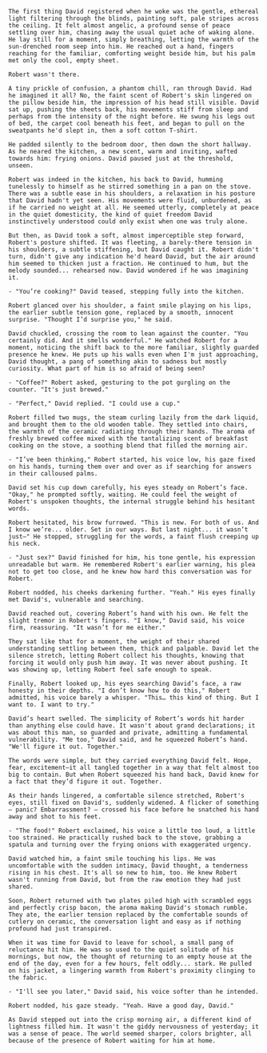 <!-- {"visibility": false} -->

  `The first thing David registered when he woke was the gentle, ethereal light filtering through the blinds, painting soft, pale stripes across the ceiling. It felt almost angelic, a profound sense of peace settling over him, chasing away the usual quiet ache of waking alone. He lay still for a moment, simply breathing, letting the warmth of the sun-drenched room seep into him. He reached out a hand, fingers reaching for the familiar, comforting weight beside him, but his palm met only the cool, empty sheet.`

  `Robert wasn't there.`

  `A tiny prickle of confusion, a phantom chill, ran through David. Had he imagined it all? No, the faint scent of Robert's skin lingered on the pillow beside him, the impression of his head still visible. David sat up, pushing the sheets back, his movements stiff from sleep and perhaps from the intensity of the night before. He swung his legs out of bed, the carpet cool beneath his feet, and began to pull on the sweatpants he'd slept in, then a soft cotton T-shirt.`

  `He padded silently to the bedroom door, then down the short hallway. As he neared the kitchen, a new scent, warm and inviting, wafted towards him: frying onions. David paused just at the threshold, unseen.`

  `Robert was indeed in the kitchen, his back to David, humming tunelessly to himself as he stirred something in a pan on the stove. There was a subtle ease in his shoulders, a relaxation in his posture that David hadn't yet seen. His movements were fluid, unburdened, as if he carried no weight at all. He seemed utterly, completely at peace in the quiet domesticity, the kind of quiet freedom David instinctively understood could only exist when one was truly alone.`

  `But then, as David took a soft, almost imperceptible step forward, Robert's posture shifted. It was fleeting, a barely-there tension in his shoulders, a subtle stiffening, but David caught it. Robert didn't turn, didn't give any indication he'd heard David, but the air around him seemed to thicken just a fraction. He continued to hum, but the melody sounded... rehearsed now. David wondered if he was imagining it.`

  `- "You’re cooking?" David teased, stepping fully into the kitchen.`

  `Robert glanced over his shoulder, a faint smile playing on his lips, the earlier subtle tension gone, replaced by a smooth, innocent surprise. "Thought I’d surprise you," he said.`

  `David chuckled, crossing the room to lean against the counter. "You certainly did. And it smells wonderful." He watched Robert for a moment, noticing the shift back to the more familiar, slightly guarded presence he knew. He puts up his walls even when I'm just approaching, David thought, a pang of something akin to sadness but mostly curiosity. What part of him is so afraid of being seen?`

  `- "Coffee?" Robert asked, gesturing to the pot gurgling on the counter. "It's just brewed."`

  `- "Perfect," David replied. "I could use a cup."`

  `Robert filled two mugs, the steam curling lazily from the dark liquid, and brought them to the old wooden table. They settled into chairs, the warmth of the ceramic radiating through their hands. The aroma of freshly brewed coffee mixed with the tantalizing scent of breakfast cooking on the stove, a soothing blend that filled the morning air.`

  `- "I’ve been thinking," Robert started, his voice low, his gaze fixed on his hands, turning them over and over as if searching for answers in their calloused palms.`

  `David set his cup down carefully, his eyes steady on Robert’s face. "Okay," he prompted softly, waiting. He could feel the weight of Robert's unspoken thoughts, the internal struggle behind his hesitant words.`

  `Robert hesitated, his brow furrowed. "This is new. For both of us. And I know we’re... older. Set in our ways. But last night... it wasn’t just—" He stopped, struggling for the words, a faint flush creeping up his neck.`

  `- "Just sex?" David finished for him, his tone gentle, his expression unreadable but warm. He remembered Robert's earlier warning, his plea not to get too close, and he knew how hard this conversation was for Robert.`

  `Robert nodded, his cheeks darkening further. "Yeah." His eyes finally met David's, vulnerable and searching.`

  `David reached out, covering Robert’s hand with his own. He felt the slight tremor in Robert's fingers. "I know," David said, his voice firm, reassuring. "It wasn’t for me either."`

  `They sat like that for a moment, the weight of their shared understanding settling between them, thick and palpable. David let the silence stretch, letting Robert collect his thoughts, knowing that forcing it would only push him away. It was never about pushing. It was showing up, letting Robert feel safe enough to speak.`

  `Finally, Robert looked up, his eyes searching David’s face, a raw honesty in their depths. "I don’t know how to do this," Robert admitted, his voice barely a whisper. "This… this kind of thing. But I want to. I want to try."`

  `David’s heart swelled. The simplicity of Robert’s words hit harder than anything else could have. It wasn't about grand declarations; it was about this man, so guarded and private, admitting a fundamental vulnerability. "Me too," David said, and he squeezed Robert’s hand. "We'll figure it out. Together."`

  `The words were simple, but they carried everything David felt. Hope, fear, excitement—it all tangled together in a way that felt almost too big to contain. But when Robert squeezed his hand back, David knew for a fact that they’d figure it out. Together.`

  `As their hands lingered, a comfortable silence stretched, Robert's eyes, still fixed on David's, suddenly widened. A flicker of something — panic? Embarrassment? — crossed his face before he snatched his hand away and shot to his feet.`

  `- "The food!" Robert exclaimed, his voice a little too loud, a little too strained. He practically rushed back to the stove, grabbing a spatula and turning over the frying onions with exaggerated urgency.`

  `David watched him, a faint smile touching his lips. He was uncomfortable with the sudden intimacy, David thought, a tenderness rising in his chest. It's all so new to him, too. He knew Robert wasn't running from David, but from the raw emotion they had just shared.`

  `Soon, Robert returned with two plates piled high with scrambled eggs and perfectly crisp bacon, the aroma making David's stomach rumble. They ate, the earlier tension replaced by the comfortable sounds of cutlery on ceramic, the conversation light and easy as if nothing profound had just transpired.`

  `When it was time for David to leave for school, a small pang of reluctance hit him. He was so used to the quiet solitude of his mornings, but now, the thought of returning to an empty house at the end of the day, even for a few hours, felt oddly... stark. He pulled on his jacket, a lingering warmth from Robert's proximity clinging to the fabric.`

  `- "I'll see you later," David said, his voice softer than he intended.`

  `Robert nodded, his gaze steady. "Yeah. Have a good day, David."`

  `As David stepped out into the crisp morning air, a different kind of lightness filled him. It wasn't the giddy nervousness of yesterday; it was a sense of peace. The world seemed sharper, colors brighter, all because of the presence of Robert waiting for him at home.`